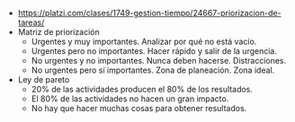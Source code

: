 - https://platzi.com/clases/1749-gestion-tiempo/24667-priorizacion-de-tareas/
- Matriz de priorización
	- Urgentes y muy importantes. Analizar por qué no está vacío.
	- Urgentes pero no importantes. Hacer rápido y salir de la urgencia.
	- No urgentes y no importantes. Nunca deben hacerse. Distracciones.
	- No urgentes pero sí importantes. Zona de planeación. Zona ideal.
- Ley de pareto
	- 20% de las actividades producen el 80% de los resultados.
	- El 80% de las actividades no hacen un gran impacto.
	- No hay que hacer muchas cosas para obtener resultados.